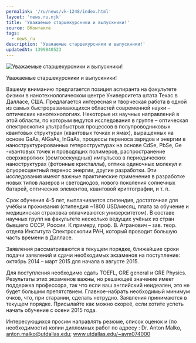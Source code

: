 ```yaml
---
permalink: '/ru/news/vk-1248/index.html'
layout: 'news.ru.njk'
title: 'Уважаемые старшекурсники и выпускники!'
source: ВКонтакте
tags:
  - news_ru
description: 'Уважаемые старшекурсники и выпускники!'
updatedAt: 1399840523
---
```

![Уважаемые старшекурсники и выпускники!](https://sun9-58.userapi.com/impf/4vMPeuUOF1gvsBOgAoG1-v2in9PJ71OHl13Tlg/s3Z9yhuVwys.jpg?size=800x300&quality=96&proxy=1&sign=a3f9df5c2c48138beba9b55f17a5d238&c_uniq_tag=fTs5ib3lWsOfXUkP95qSxIQE-InovoiWfvVGcHw_m00&type=album)

Уважаемые старшекурсники и выпускники!

Вашему вниманию предлагается позиция аспиранта на факультете физики в нанотехнологическом центре Университета штата Техас в Далласе, США. Предлагается интересная и творческая работа в одной из самых быстроразвивающихся областей современной науки – оптических нанотехнологиях. Некоторые из научных направлений в этой области, по которым ведутся исследования в группе – оптическая спектроскопия ультрабыстрых процессов в полупроводниковых квантовых структурах (квантовых точках и ямах), выращенных на основе GaAs, AlGaAs, InGaAs, процессы переноса зарядов и энергии в наноструктурированных гетероструктурах на основе CdSe, PbSe, Ge -квантовых точек и проводящих полимеров, распространение сверхкоротких (фемтосекундных) импульсов в периодических наноструктурах (фотонные кристаллы), оптика одиночных молекул и флуоресцентный перенос энергии, другие разработки. Эти исследования имеют важные практические применения в разработке новых типов лазеров и светодиодов, нового поколения солнечных батарей, оптических элементов, квантовой криптографии, и т. п.

Срок обучения 4-5 лет, выплачивается стипендия, достаточная для учёбы и проживания (стипендия ~1800 USD/месяц, плата за обучение и медицинская страховка оплачиваются университетом). В составе научных групп на факультете несколько ведущих учёных из стран бывшего СССР, России. К примеру, проф. В. Агранович – зав. теор. отдела Института Спектроскопии РАН, который проводит большую часть времени в Далласе.

Заявления рассматриваются в текущем порядке, ближайшие сроки подачи заявлений и сдачи необходимых экзаменов на поступление: октябрь 2014 – март 2015 для начала в августе 2015.

Для поступления необходимо сдать TOEFL, GRE general и GRE Physics. Результаты этих экзаменов важны, но решающеё значение имеет поддержка профессора, так что если ваш английский неидеален, это не будет большим препятствием. Главное-набрать необходимый минимум очков, что, при старании, сделать нетрудно. Заявления принимаются в текущем порядке. Присылайте как можно скореё, если хотите успеть начать обучение с осени 2015 года.

Интересующихся просим направлять резюме, список оценок и (по необходимости) копии дипломных работ по адресу :
Dr. Anton Malko, anton.malko@utdallas.edu; www.utdallas.edu/~avm074000
